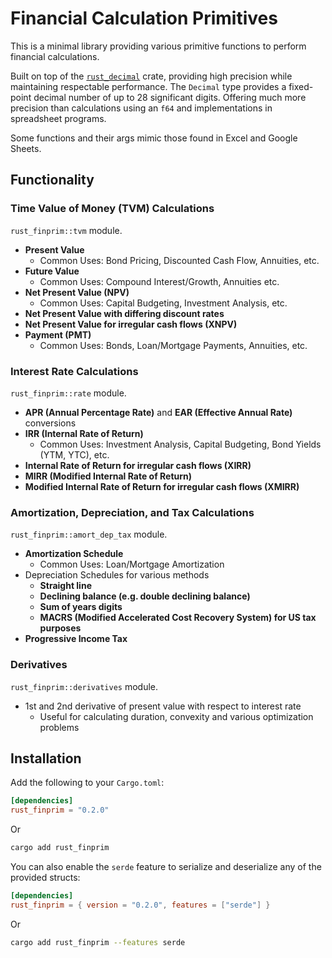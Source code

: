 # Financial Calculation Primitives

This is a minimal library providing various primitive functions to perform financial calculations.

Built on top of the [`rust_decimal`](https://github.com/paupino/rust-decimal) crate, providing high precision while maintaining respectable performance. The `Decimal` type provides a fixed-point decimal number of up to 28 significant digits. Offering much more precision than calculations using an `f64` and implementations in spreadsheet programs.

Some functions and their args mimic those found in Excel and Google Sheets.

## Functionality

### Time Value of Money (TVM) Calculations

`rust_finprim::tvm` module.

- **Present Value**
  - Common Uses: Bond Pricing, Discounted Cash Flow, Annuities, etc.
- **Future Value**
  - Common Uses: Compound Interest/Growth, Annuities etc.
- **Net Present Value (NPV)**
  - Common Uses: Capital Budgeting, Investment Analysis, etc.
- **Net Present Value with differing discount rates**
- **Net Present Value for irregular cash flows (XNPV)**
- **Payment (PMT)**
  - Common Uses: Bonds, Loan/Mortgage Payments, Annuities, etc.

### Interest Rate Calculations

`rust_finprim::rate` module.

- **APR (Annual Percentage Rate)** and **EAR (Effective Annual Rate)** conversions
- **IRR (Internal Rate of Return)**
  - Common Uses: Investment Analysis, Capital Budgeting, Bond Yields (YTM, YTC), etc.
- **Internal Rate of Return for irregular cash flows (XIRR)**
- **MIRR (Modified Internal Rate of Return)**
- **Modified Internal Rate of Return for irregular cash flows (XMIRR)**

### Amortization, Depreciation, and Tax Calculations

`rust_finprim::amort_dep_tax` module.

- **Amortization Schedule**
  - Common Uses: Loan/Mortgage Amortization
- Depreciation Schedules for various methods
  - **Straight line**
  - **Declining balance (e.g. double declining balance)**
  - **Sum of years digits**
  - **MACRS (Modified Accelerated Cost Recovery System) for US tax purposes**
- **Progressive Income Tax**

### Derivatives

`rust_finprim::derivatives` module.

- 1st and 2nd derivative of present value with respect to interest rate
  - Useful for calculating duration, convexity and various optimization problems

## Installation

Add the following to your `Cargo.toml`:

```toml
[dependencies]
rust_finprim = "0.2.0"
```

Or

```sh
cargo add rust_finprim
```

You can also enable the `serde` feature to serialize and deserialize any of the provided structs:

```toml
[dependencies]
rust_finprim = { version = "0.2.0", features = ["serde"] }
```

Or

```sh
cargo add rust_finprim --features serde
```

